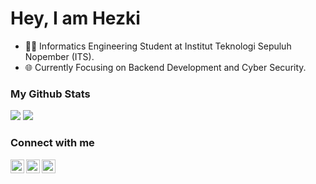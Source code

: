 # Hey, I am Hezki

- 👨‍🎓 Informatics Engineering Student at Institut Teknologi Sepuluh Nopember (ITS).
- 🌐 Currently Focusing on Backend Development and Cyber Security.

### My Github Stats

<img src='https://github-readme-stats.vercel.app/api?username=bazoka-kaka&show_icons=true&count_private=true&theme=dracula' />
<img src='https://github-readme-stats.vercel.app/api/top-langs/?username=bazoka-kaka&layout=compact&theme=dracula&langs_count=8' />

### Connect with me

[<img align='left' src='https://upload.wikimedia.org/wikipedia/commons/thumb/c/ca/LinkedIn_logo_initials.png/640px-LinkedIn_logo_initials.png' alt='linkedin' width='22px' />][linkedin]
[<img align='left' src='https://cdn-icons-png.flaticon.com/512/1006/1006669.png' alt='portofolio' width='22px' />][portofolio]
[<img align='left' src='https://cdn-icons-png.flaticon.com/512/888/888034.png' alt='Curiculum Vitae' width='22px' />][cv]

[linkedin]: https://www.linkedin.com/in/yehezkiel-wiradhika/
[portofolio]: https://portofolio-yehezkiel-wiradhika.herokuapp.com/
[cv]: https://yehezkiel-wiradhika-cv.netlify.app/

